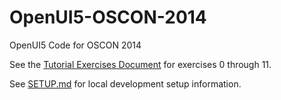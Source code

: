 OpenUI5-OSCON-2014
==================

OpenUI5 Code for OSCON 2014

See the [Tutorial Exercises Document](https://docs.google.com/document/d/1MNPC9zzOfKTOHvFXovv9I-l_uubyO0ngqmgAZOfIrkA/edit#) for exercises 0 through 11.

See [SETUP.md](SETUP.md) for local development setup information.
